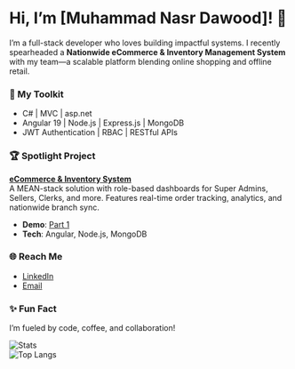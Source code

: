 # Hi, I’m [Muhammad Nasr Dawood]! 🚀

I’m a full-stack developer who loves building impactful systems. I recently spearheaded a **Nationwide eCommerce & Inventory Management System** with my team—a scalable platform blending online shopping and offline retail.

### 🔧 My Toolkit
- C# | MVC | asp.net
- Angular 19 | Node.js | Express.js | MongoDB
- JWT Authentication | RBAC | RESTful APIs  

### 🏆 Spotlight Project
**[eCommerce & Inventory System](https://github.com/devGuru/ecommerce-inventory-system)**  
A MEAN-stack solution with role-based dashboards for Super Admins, Sellers, Clerks, and more. Features real-time order tracking, analytics, and nationwide branch sync.  
- **Demo**: [Part 1](#)  
- **Tech**: Angular, Node.js, MongoDB  

### 🌐 Reach Me
- [LinkedIn](www.linkedin.com/in/cobrastrike)  
- [Email](mailto:mohamednasr7222@gmail.com)  

### ✨ Fun Fact
I’m fueled by code, coffee, and collaboration!

![Stats](https://github-readme-stats.vercel.app/api?username=cobrastrike72&show_icons=true&theme=dark)  
![Top Langs](https://github-readme-stats.vercel.app/api/top-langs/?username=cobrastrike72&layout=compact&theme=dark)
